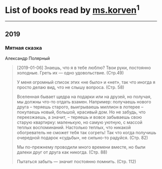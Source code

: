 # List of books read by [ms.korven](http://vk.com/id192121371)<sup>1</sup>
---

## 2019

### Мятная сказка
Александр Полярный
> [2019-01-06] Знаешь, что я в тебе люблю? Твои руки, постоянно холодные. Греть их — одно удовольствие. (Стр.49)
> 
> У меня огромный список этих «не было» и «нет», так что иногда я просто делаю вид, что не слышу вопроса. (Стр. 58)
> 
> Вселенная бывает щедра на подарки или на друзей, но получая, мы должны что-то отдать взамен. Например: получаешь нового друга – теряешь старого, выигрываешь миллион в лотерее – покупаешь новый, большой, красивый дом. Но не забудь, что переезжаешь, а значит, – теряешь и вовсе забываешь свою старую квартирку: маленькую, но самую уютную, с массой теплых воспоминаний. Настолько теплых, что никакой обогреватель не сможет тебя так согреть! Так что когда получишь очередной подарок «судьбы», не сильно-то радуйся. (Стр. 82)
> 
> Мы по-прежнему проводили много времени вместе, но были далеки друг от друга как никогда. (Стр. 88)
> 
> Пытаться забыть — значит постоянно помнить. (Стр. 112)



